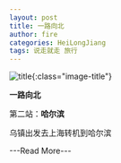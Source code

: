 ```yaml
---
layout: post
title: 一路向北
author: fire
categories: HeiLongJiang 
tags: 说走就走 旅行
---
```


![title](https://image.sideproject.cn/title/title_124.jpg){:class="image-title"}

**一路向北**

第二站：**哈尔滨**

乌镇出发去上海转机到哈尔滨

---Read More---
